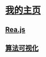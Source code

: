 # [我的主页](https://baoanj.github.io/)

## [Rea.js](https://baoanj.github.io/rea.js/)

## [算法可视化](https://baoanj.github.io/algor-visual/)
